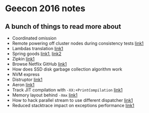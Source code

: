 # Geecon 2016 notes

## A bunch of things to read more about

* Coordinated omission
* Remote powering off cluster nodes during consistency tests [link1](https://twitter.com/ppiotrow/status/731182732869402624)
* Lambdas translation [link1](http://cr.openjdk.java.net/~briangoetz/lambda/lambda-translation.html)
* Spring goods [link1](https://start.spring.io), [link2](http://projects.spring.io/spring-cloud/)
* Zipkin [link1](https://github.com/openzipkin/zipkin)
* Browse Netflix GitHub [link1](https://github.com/Netflix)
* How does SSD disk garbage collection algorithm work
* NVM express
* Distruptor [link1](https://lmax-exchange.github.io/disruptor/)
* Aeron [link1](https://github.com/real-logic/Aeron)
* Track JIT compilation with `-XX:+PrintCompilation` [link1](http://www.slideshare.net/KubaKubryski/jvm-dive-for-mere-mortals)
* Memory layout behind `-Xmx` [link1](http://www.slideshare.net/KubaKubryski/jvm-dive-for-mere-mortals)
* How to hack parallel stream to use different dispatcher [link1](http://www.slideshare.net/KubaKubryski/jvm-dive-for-mere-mortals)
* Reduced stacktrace impact on exceptions performance [link1](http://www.slideshare.net/KubaKubryski/jvm-dive-for-mere-mortals)

